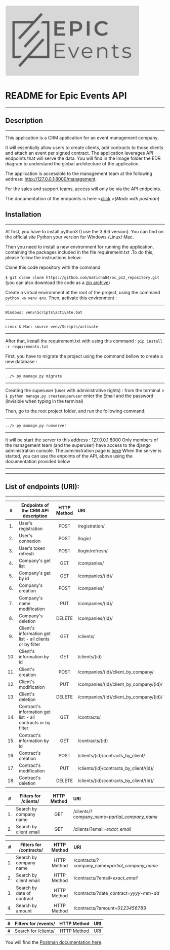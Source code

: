 ![logo](https://github.com/maticha84/oc_p12_repository/blob/master/image/logo.png)

# README for Epic Events API
___
## Description
___
This application is a CRM application for an event management company. 

It will essentially allow users to create clients, add contracts to those clients and attach an event per signed contract.
The application leverages API endpoints that will serve the data.
You will find in the Image folder the EDR diagram to understand the global architecture of the application. 

The application is accessible to the management team at the following address: http://127.0.0.1:8000/management.

For the sales and support teams, access will only be via the API endpoints. 

The documentation of the endpoints is here <[click](https://documenter.getpostman.com/view/16915168/UVkmRcZd) >(_Made with postman_)

## Installation
___
At first, you have to install python3 (I use the 3.9.6 version). You can find on the official site Python your version for Windows /Linux/ Mac.

Then you need to install a new environment for running the application, containing the packages included in the file requirement.txt .To do this, please follow the instructions below:

Clone this code repository with the command 

`$ git clone clone https://github.com/maticha84/oc_p12_repository.git`  (you can also download the code as a [zip archive](https://github.com/maticha84/oc_p12_repository/archive/refs/heads/master.zip))


Create a virtual environment at the root of the project, using the command `python -m venv env`. Then, activate this environment :

---
    Windows: venv\Scripts\activate.bat
---
    Linux & Mac: source venv/Scripts/activate
---
After that, install the requirement.txt with using this command : `pip install -r requirements.txt`

First, you have to migrate the project using the command bellow to create a new database : 

---
    ../> py manage.py migrate
---
Creating the superuser (user with administrative rights) :
from the terminal > `$ python manage.py createsuperuser`
enter the Email and the password (invisible when typing in the terminal)

Then, go to the root project folder, and run the following command: 

---
    ../> py manage.py runserver
---

It will be start the server to this address : [127.0.0.1:8000](http://127.0.0.1:8080)
Only members of the management team (and the superuser) have access to the django administration console.
The administration page is [here](http://127.0.0.1:8080/management/)
When the server is started, you can use the enpoints of the API, above using the documentation provided below
___
___
## List of endpoints (URI): 
___


|  #  | Endpoints of the CRM API description                                      |  HTTP Method | URI                                        |
|:---:|---------------------------------------------------------------------------|:------------:|:--------------------------------------------|
|  1. | User's registration                                                       |     POST     | /registration/                              |
|  2. | User's connexion                                                          |     POST     | /login/                                     |
|  3. | User's token refresh                                                      |     POST     | /login/refresh/                             |
|  4. | Company's get list                                                        |     GET      | /companies/                                 |
|  5. | Company's get by id                                                       |     GET      | /companies/{id}/                            |
|  6. | Company's creation                                                        |    POST     | /companies/                                 |
|  7. | Company's name modification                                               |     PUT      | /companies/{id}/                            |
|  8. | Company's deletion                                                        |     DELETE   | /companies/{id}/                            |
|  9. | Client's information get list - all clients or by filter                  |     GET      | /clients/                                   |
|  10.| Client's information by id                                                |     GET      | /clients/{id}                               |
|  11.| Client's creation                                                         |     POST     | /companies/{id}/client_by_company/          |
|  12.| Client's modification                                                     |     PUT      | /companies/{id}/client_by_company/{id}/     |
|  13.| Client's deletion                                                         |     DELETE   | /companies/{id}/client_by_company/{id}/     |
|  14.| Contract's information get list - all contracts or by filter              |     GET      | /contracts/                                 |
|  15.| Contract's information by id                                              |     GET      | /contracts/{id}                             |
|  16.| Contract's creation                                                       |     POST     | /clients/{id}/contracts_by_client/          |
|  17.| Contract's modification                                                   |     PUT      | /clients/{id}/contracts_by_client/{id}/     |
|  18.| Contract's deletion                                                       |     DELETE   | /clients/{id}/contracts_by_client/{id}/     |





|  #  | Filters for /clients/                     | HTTP Method  |    URI                                           |
|:---:|-------------------------------------------|:------------:|:-------------------------------------------------|
|  1. | Search by company name                    | GET          |    /clients/?company_name=_partial_company_name_ |
|  2. | Search by client email                    | GET          |    /clients/?email=_exact_email_                 |


|  #  | Filters for /contracts/                   | HTTP Method  |    URI                                            |
|:---:|-------------------------------------------|:------------:|:--------------------------------------------------|
|  1. | Search by company name                    | HTTP Method  |    /contracts/?company_name=_partial_company_name_|
|  2. | Search by client email                    | HTTP Method  |    /contracts/?email=_exact_email_                |
|  3. | Search by date of contract                | HTTP Method  |    /contracts/?date_contract=_yyyy-mm-dd_         |
|  4. | Search by amount                          | HTTP Method  |    /contracts/?amount=_0123456789_                |


|  #  | Filters for /events/                      | HTTP Method  |    URI                                   |
|:---:|-------------------------------------------|:------------:|:-----------------------------------------|
|  #  | Search for /clients/                      | HTTP Method  |    URI                                   |

You will find the [Postman documentation here](https://documenter.getpostman.com/view/16915168/UVkmRcZd).